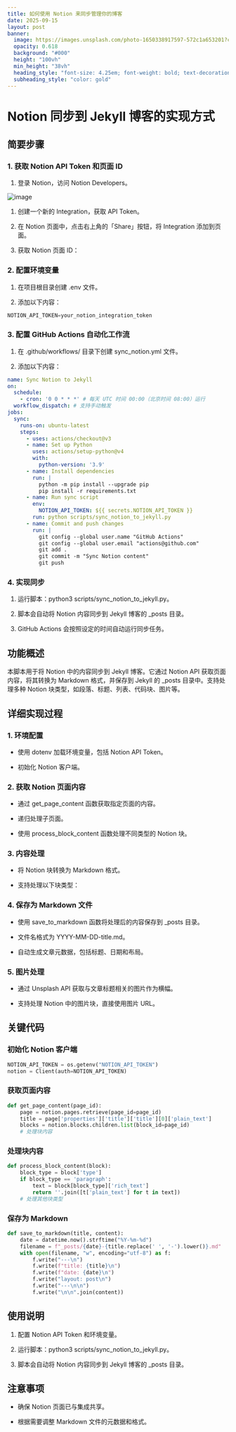 ```yaml
---
title: 如何使用 Notion 来同步管理你的博客
date: 2025-09-15
layout: post
banner:
  image: https://images.unsplash.com/photo-1650338917597-572c1a653201?crop=entropy&cs=tinysrgb&fit=max&fm=jpg&ixid=M3w2OTIwMzJ8MHwxfHJhbmRvbXx8fHx8fHx8fDE3NTc5MjQ4OTB8&ixlib=rb-4.1.0&q=80&w=1080
  opacity: 0.618
  background: "#000"
  height: "100vh"
  min_height: "38vh"
  heading_style: "font-size: 4.25em; font-weight: bold; text-decoration: underline"
  subheading_style: "color: gold"
---
```


# Notion 同步到 Jekyll 博客的实现方式

## 简要步骤

### 1. 获取 Notion API Token 和页面 ID

1. 登录 Notion，访问 Notion Developers。

![image](https://prod-files-secure.s3.us-west-2.amazonaws.com/a7a0cc5a-89b9-4cda-8686-1fba0ca52f40/d19c1afe-dea5-4312-9333-786b0ba83054/image.png?X-Amz-Algorithm=AWS4-HMAC-SHA256&X-Amz-Content-Sha256=UNSIGNED-PAYLOAD&X-Amz-Credential=ASIAZI2LB466SA3J2NIC%2F20250915%2Fus-west-2%2Fs3%2Faws4_request&X-Amz-Date=20250915T082809Z&X-Amz-Expires=3600&X-Amz-Security-Token=IQoJb3JpZ2luX2VjEPf%2F%2F%2F%2F%2F%2F%2F%2F%2F%2FwEaCXVzLXdlc3QtMiJGMEQCIA0CY63Y69oRGzrWTHR%2BG5ZQW8CTkQ45O%2F5QrIOZFbKXAiBH53ttTzOcNueCsRh7RYimFAJIX1lriEEsWKSc6kwahCr%2FAwhwEAAaDDYzNzQyMzE4MzgwNSIMw44dt%2FaJWxrQ5qmzKtwDWdnUoYzqUwC6VrnRPr7ZGPSn6YpUf2xzcT1z7Rbr%2Beg4k0o6nUBJ04IYZj%2FAASMftRXRXl24gykgn2xqOE6ZEXQvNdk3zTpaYFQCkf0zzhMBS%2F9Oq7qjIRppSQxdTn4CsM1kP7vYcvV%2BY3F1QXJ%2BbT%2F6z%2B8JtPkZ%2Fx62aBZrm75%2BBfr1%2BrVHowFj2%2FxLssqqe88y4%2BbxTLddl2pLWUb2bXaeeQtFZUS4j6G4oZEZsFByO%2FkmOprwF8PrMYp3o9cM%2B5QF%2BsjvlPEInUlD6Z4tgapiu0HqR3HS%2BEYvwOGFWXsRh12bDCr2Ye6AfmxpMVzYOiumAc9NU0qhiOXTLZfb8YPnMX8YB94DICGNNrL4cUliry4SDdf4d2QOmyFJyZzqvvgLaaShol7Tp89%2BmHDF8Gg4W9ze4stCzKeu91eIUJRAE%2F8xffUjc9lisIccJtc%2BEy3qraqQhUY5Pq7HDP8Op9Rfh0gt617VWdFet678hVmKmcqDNIdw4jjLzhrFU7o4HhOHmYSGMy5GciNplShEdc4PdUpHGiKxZrdf5BEgpHYakoOQv7u7z3C0Gasn0kvvdD5V%2Bsgm3tdzlPi6xhOicXhALiN%2BjPNWoiHL4pYLoX%2BhLNwMwFfz5HlEhUcw%2BveexgY6pgGGA4%2BHoAB2ZzDrm%2BLX4d3zWhHwErEycgujTxVsgq0Qtg1OhUUU%2BB2bChU6%2F3ItdTq713ZwcuankNl1MK0kTsVl5bXbbjtMVEj7PU4ZakRnsAdGaAAs%2BnupCMU%2FwPl7meYSLNoHcnGOj5np3zichnSK0GQpCuK0ylHwKdDmUn5GipDbkggyPXuzlTqEYOVVHdHt062BiZaehDOwbpH4OA%2FzdJFT7QCI&X-Amz-Signature=81d08101bf6cbe98979e47daa1c1bd8a9f6e57dff1eb7bfcd12fca58bea5842e&X-Amz-SignedHeaders=host&x-amz-checksum-mode=ENABLED&x-id=GetObject)

1. 创建一个新的 Integration，获取 API Token。

1. 在 Notion 页面中，点击右上角的「Share」按钮，将 Integration 添加到页面。

1. 获取 Notion 页面 ID：


### 2. 配置环境变量

1. 在项目根目录创建 .env 文件。

1. 添加以下内容：

```javascript
NOTION_API_TOKEN=your_notion_integration_token
```

### 3. 配置 GitHub Actions 自动化工作流

1. 在 .github/workflows/ 目录下创建 sync_notion.yml 文件。

1. 添加以下内容：

```yaml
name: Sync Notion to Jekyll
on:
  schedule:
    - cron: '0 0 * * *' # 每天 UTC 时间 00:00（北京时间 08:00）运行
  workflow_dispatch: # 支持手动触发
jobs:
  sync:
    runs-on: ubuntu-latest
    steps:
      - uses: actions/checkout@v3
      - name: Set up Python
        uses: actions/setup-python@v4
        with:
          python-version: '3.9'
      - name: Install dependencies
        run: |
          python -m pip install --upgrade pip
          pip install -r requirements.txt
      - name: Run sync script
        env:
          NOTION_API_TOKEN: ${{ secrets.NOTION_API_TOKEN }}
        run: python scripts/sync_notion_to_jekyll.py
      - name: Commit and push changes
        run: |
          git config --global user.name "GitHub Actions"
          git config --global user.email "actions@github.com"
          git add .
          git commit -m "Sync Notion content"
          git push
```

### 4. 实现同步

1. 运行脚本：python3 scripts/sync_notion_to_jekyll.py。

1. 脚本会自动将 Notion 内容同步到 Jekyll 博客的 _posts 目录。

1. GitHub Actions 会按照设定的时间自动运行同步任务。

## 功能概述

本脚本用于将 Notion 中的内容同步到 Jekyll 博客。它通过 Notion API 获取页面内容，将其转换为 Markdown 格式，并保存到 Jekyll 的 _posts 目录中。支持处理多种 Notion 块类型，如段落、标题、列表、代码块、图片等。

## 详细实现过程

### 1. 环境配置

- 使用 dotenv 加载环境变量，包括 Notion API Token。

- 初始化 Notion 客户端。

### 2. 获取 Notion 页面内容

- 通过 get_page_content 函数获取指定页面的内容。

- 递归处理子页面。

- 使用 process_block_content 函数处理不同类型的 Notion 块。

### 3. 内容处理

- 将 Notion 块转换为 Markdown 格式。

- 支持处理以下块类型：


### 4. 保存为 Markdown 文件

- 使用 save_to_markdown 函数将处理后的内容保存到 _posts 目录。

- 文件名格式为 YYYY-MM-DD-title.md。

- 自动生成文章元数据，包括标题、日期和布局。

### 5. 图片处理

- 通过 Unsplash API 获取与文章标题相关的图片作为横幅。

- 支持处理 Notion 中的图片块，直接使用图片 URL。

## 关键代码

### 初始化 Notion 客户端

```python
NOTION_API_TOKEN = os.getenv("NOTION_API_TOKEN")
notion = Client(auth=NOTION_API_TOKEN)
```

### 获取页面内容

```python
def get_page_content(page_id):
    page = notion.pages.retrieve(page_id=page_id)
    title = page['properties']['title']['title'][0]['plain_text']
    blocks = notion.blocks.children.list(block_id=page_id)
    # 处理块内容
```

### 处理块内容

```python
def process_block_content(block):
    block_type = block['type']
    if block_type == 'paragraph':
        text = block[block_type]['rich_text']
        return ''.join([t['plain_text'] for t in text])
    # 处理其他块类型
```

### 保存为 Markdown

```python
def save_to_markdown(title, content):
    date = datetime.now().strftime("%Y-%m-%d")
    filename = f"_posts/{date}-{title.replace(' ', '-').lower()}.md"
    with open(filename, "w", encoding="utf-8") as f:
        f.write("---\n")
        f.write(f"title: {title}\n")
        f.write(f"date: {date}\n")
        f.write("layout: post\n")
        f.write("---\n\n")
        f.write("\n\n".join(content))
```

## 使用说明

1. 配置 Notion API Token 和环境变量。

1. 运行脚本：python3 scripts/sync_notion_to_jekyll.py。

1. 脚本会自动将 Notion 内容同步到 Jekyll 博客的 _posts 目录。

## 注意事项

- 确保 Notion 页面已与集成共享。

- 根据需要调整 Markdown 文件的元数据和格式。